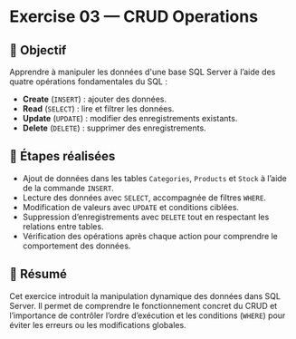 # Exercise 03 — CRUD Operations

## 🎯 Objectif
Apprendre à manipuler les données d'une base SQL Server à l’aide des quatre opérations fondamentales du SQL :
- **Create** (`INSERT`) : ajouter des données.
- **Read** (`SELECT`) : lire et filtrer les données.
- **Update** (`UPDATE`) : modifier des enregistrements existants.
- **Delete** (`DELETE`) : supprimer des enregistrements.

## 🧱 Étapes réalisées
- Ajout de données dans les tables `Categories`, `Products` et `Stock` à l’aide de la commande `INSERT`.
- Lecture des données avec `SELECT`, accompagnée de filtres `WHERE`.
- Modification de valeurs avec `UPDATE` et conditions ciblées.
- Suppression d’enregistrements avec `DELETE` tout en respectant les relations entre tables.
- Vérification des opérations après chaque action pour comprendre le comportement des données.

## 📘 Résumé
Cet exercice introduit la manipulation dynamique des données dans SQL Server.
Il permet de comprendre le fonctionnement concret du CRUD et l’importance de contrôler l’ordre d’exécution et les conditions (`WHERE`) pour éviter les erreurs ou les modifications globales.
